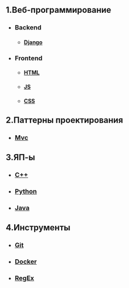 ## 1.Веб-программирование
 + ### Backend
    + #### [Django](./Web/Backend/DJANGO.md)
 + ### Frontend  
    + #### [HTML](./Web/Frontend/HTML.md) 
    + #### [JS](./Web/Frontend/JS.md)
    + #### [CSS](./Web/Frontend/CSS.md)
## 2.Паттерны проектирования
 + ### [Mvc](./Patterns/MVC.md)
## 3.ЯП-ы
 + ### [C++](./Languages/C++.md)
 + ### [Python](./Languages/PYTHON.md)
 + ### [Java](./Languages/JAVA.md)
## 4.Инструменты
 + ### [Git](./Tools/GIT.md)
 + ### [Docker](./Tools/DOCKER.md)
 + ### [RegEx](./Tools/REGEX.md)
